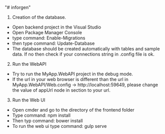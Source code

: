 "# inforgen" 

1. Creation of the database.
* Open backend project in the Visual Studio
* Open Package Manager Console 
* type command: Enable-Migrations
* then type command: Update-Database
* The database should be created automatically with tables and sample data.
If no then check if your connections string in .config file is ok.

2. Run the WebAPI
* Try to run the MyApp.WebAPI project in the debug mode.
* If the url in your web browser is different than the url in MyApp.WebAPI/Web.config -> http://localhost:59649, please change the value of appUrl node in <appSettings> section to your url.

3. Run the Web UI
* Open cmder and go to the directory of the frontend folder
* Type command: npm install
* Then typ command: bower install
* To run the web ui type command: gulp serve